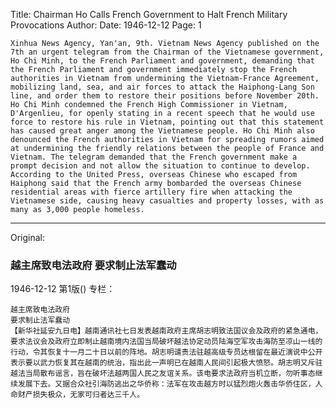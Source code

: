 Title: Chairman Ho Calls French Government to Halt French Military Provocations
Author:
Date: 1946-12-12
Page: 1

    Xinhua News Agency, Yan'an, 9th. Vietnam News Agency published on the 7th an urgent telegram from the Chairman of the Vietnamese government, Ho Chi Minh, to the French Parliament and government, demanding that the French Parliament and government immediately stop the French authorities in Vietnam from undermining the Vietnam-France Agreement, mobilizing land, sea, and air forces to attack the Haiphong-Lang Son line, and order them to restore their positions before November 20th. Ho Chi Minh condemned the French High Commissioner in Vietnam, D'Argenlieu, for openly stating in a recent speech that he would use force to restore his rule in Vietnam, pointing out that this statement has caused great anger among the Vietnamese people. Ho Chi Minh also denounced the French authorities in Vietnam for spreading rumors aimed at undermining the friendly relations between the people of France and Vietnam. The telegram demanded that the French government make a prompt decision and not allow the situation to continue to develop. According to the United Press, overseas Chinese who escaped from Haiphong said that the French army bombarded the overseas Chinese residential areas with fierce artillery fire when attacking the Vietnamese side, causing heavy casualties and property losses, with as many as 3,000 people homeless.



<hr /> 

Original: 


### 越主席致电法政府  要求制止法军蠢动

1946-12-12
第1版()
专栏：

    越主席致电法政府
    要求制止法军蠢动
    【新华社延安九日电】越南通讯社七日发表越南政府主席胡志明致法国议会及政府的紧急通电，要求法议会及政府立即制止越南境内法国当局破坏越法协定动员陆海空军攻击海防至凉山一线的行动，令其恢复十一月二十日以前的阵地。胡志明谴责法驻越高级专员达根留在最近演说中公开表示要以武力恢复其在越南的统治，指出此一声明已在越南人民间引起极大愤怒。胡志明又斥驻越法当局散布谣言，旨在破坏法越两国人民之友谊关系。该电要求法政府当机立断，勿听事态继续发展下去。又据合众社引海防逃出之华侨称：法军在攻击越方时以猛烈炮火轰击华侨住区，人命财产损失极众，无家可归者达三千人。
